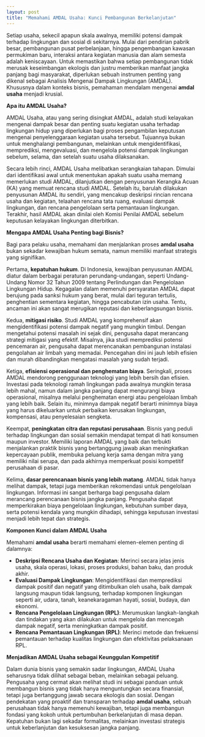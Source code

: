 ```yaml
---
layout: post
title: "Memahami AMDAL Usaha: Kunci Pembangunan Berkelanjutan"
---
```


Setiap usaha, sekecil apapun skala awalnya, memiliki potensi dampak terhadap lingkungan dan sosial di sekitarnya. Mulai dari pendirian pabrik besar, pembangunan pusat perbelanjaan, hingga pengembangan kawasan permukiman baru, interaksi antara kegiatan manusia dan alam semesta adalah keniscayaan. Untuk memastikan bahwa setiap pembangunan tidak merusak keseimbangan ekologis dan justru memberikan manfaat jangka panjang bagi masyarakat, diperlukan sebuah instrumen penting yang dikenal sebagai Analisis Mengenai Dampak Lingkungan (AMDAL). Khususnya dalam konteks bisnis, pemahaman mendalam mengenai **amdal usaha** menjadi krusial.

**Apa itu AMDAL Usaha?**

AMDAL Usaha, atau yang sering disingkat AMDAL, adalah studi kelayakan mengenai dampak besar dan penting suatu kegiatan usaha terhadap lingkungan hidup yang diperlukan bagi proses pengambilan keputusan mengenai penyelenggaraan kegiatan usaha tersebut. Tujuannya bukan untuk menghalangi pembangunan, melainkan untuk mengidentifikasi, memprediksi, mengevaluasi, dan mengelola potensi dampak lingkungan sebelum, selama, dan setelah suatu usaha dilaksanakan.

Secara lebih rinci, AMDAL Usaha melibatkan serangkaian tahapan. Dimulai dari identifikasi awal untuk menentukan apakah suatu usaha memang memerlukan studi AMDAL, dilanjutkan dengan penyusunan Kerangka Acuan (KA) yang memuat rencana studi AMDAL. Setelah itu, barulah dilakukan penyusunan AMDAL itu sendiri, yang mencakup deskripsi rincian rencana usaha dan kegiatan, telaahan rencana tata ruang, evaluasi dampak lingkungan, dan rencana pengelolaan serta pemantauan lingkungan. Terakhir, hasil AMDAL akan dinilai oleh Komisi Penilai AMDAL sebelum keputusan kelayakan lingkungan diterbitkan.

**Mengapa AMDAL Usaha Penting bagi Bisnis?**

Bagi para pelaku usaha, memahami dan menjalankan proses **amdal usaha** bukan sekadar kewajiban hukum semata, namun memiliki manfaat strategis yang signifikan.

Pertama, **kepatuhan hukum**. Di Indonesia, kewajiban penyusunan AMDAL diatur dalam berbagai peraturan perundang-undangan, seperti Undang-Undang Nomor 32 Tahun 2009 tentang Perlindungan dan Pengelolaan Lingkungan Hidup. Kegagalan dalam memenuhi persyaratan AMDAL dapat berujung pada sanksi hukum yang berat, mulai dari teguran tertulis, penghentian sementara kegiatan, hingga pencabutan izin usaha. Tentu, ancaman ini akan sangat merugikan reputasi dan keberlangsungan bisnis.

Kedua, **mitigasi risiko**. Studi AMDAL yang komprehensif akan mengidentifikasi potensi dampak negatif yang mungkin timbul. Dengan mengetahui potensi masalah ini sejak dini, pengusaha dapat merancang strategi mitigasi yang efektif. Misalnya, jika studi memprediksi potensi pencemaran air, pengusaha dapat merencanakan pembangunan instalasi pengolahan air limbah yang memadai. Pencegahan dini ini jauh lebih efisien dan murah dibandingkan mengatasi masalah yang sudah terjadi.

Ketiga, **efisiensi operasional dan penghematan biaya**. Seringkali, proses AMDAL mendorong penggunaan teknologi yang lebih bersih dan efisien. Investasi pada teknologi ramah lingkungan pada awalnya mungkin terasa lebih mahal, namun dalam jangka panjang dapat mengurangi biaya operasional, misalnya melalui penghematan energi atau pengelolaan limbah yang lebih baik. Selain itu, minimnya dampak negatif berarti minimnya biaya yang harus dikeluarkan untuk perbaikan kerusakan lingkungan, kompensasi, atau penyelesaian sengketa.

Keempat, **peningkatan citra dan reputasi perusahaan**. Bisnis yang peduli terhadap lingkungan dan sosial semakin mendapat tempat di hati konsumen maupun investor. Memiliki laporan AMDAL yang baik dan terbukti menjalankan praktik bisnis yang bertanggung jawab akan meningkatkan kepercayaan publik, membuka peluang kerja sama dengan mitra yang memiliki nilai serupa, dan pada akhirnya memperkuat posisi kompetitif perusahaan di pasar.

Kelima, **dasar perencanaan bisnis yang lebih matang**. AMDAL tidak hanya melihat dampak, tetapi juga memberikan rekomendasi untuk pengelolaan lingkungan. Informasi ini sangat berharga bagi pengusaha dalam merancang perencanaan bisnis jangka panjang. Pengusaha dapat memperkirakan biaya pengelolaan lingkungan, kebutuhan sumber daya, serta potensi kendala yang mungkin dihadapi, sehingga keputusan investasi menjadi lebih tepat dan strategis.

**Komponen Kunci dalam AMDAL Usaha**

Memahami **amdal usaha** berarti memahami elemen-elemen penting di dalamnya:

*   **Deskripsi Rencana Usaha dan Kegiatan**: Merinci secara jelas jenis usaha, skala operasi, lokasi, proses produksi, bahan baku, dan produk akhir.
*   **Evaluasi Dampak Lingkungan**: Mengidentifikasi dan memprediksi dampak positif dan negatif yang ditimbulkan oleh usaha, baik dampak langsung maupun tidak langsung, terhadap komponen lingkungan seperti air, udara, tanah, keanekaragaman hayati, sosial, budaya, dan ekonomi.
*   **Rencana Pengelolaan Lingkungan (RPL)**: Merumuskan langkah-langkah dan tindakan yang akan dilakukan untuk mengelola dan mencegah dampak negatif, serta meningkatkan dampak positif.
*   **Rencana Pemantauan Lingkungan (RPL)**: Merinci metode dan frekuensi pemantauan terhadap kualitas lingkungan dan efektivitas pelaksanaan RPL.

**Menjadikan AMDAL Usaha sebagai Keunggulan Kompetitif**

Dalam dunia bisnis yang semakin sadar lingkungan, AMDAL Usaha seharusnya tidak dilihat sebagai beban, melainkan sebagai peluang. Pengusaha yang cermat akan melihat studi ini sebagai panduan untuk membangun bisnis yang tidak hanya menguntungkan secara finansial, tetapi juga bertanggung jawab secara ekologis dan sosial. Dengan pendekatan yang proaktif dan transparan terhadap **amdal usaha**, sebuah perusahaan tidak hanya memenuhi kewajiban, tetapi juga membangun fondasi yang kokoh untuk pertumbuhan berkelanjutan di masa depan. Kepatuhan bukan lagi sekadar formalitas, melainkan investasi strategis untuk keberlanjutan dan kesuksesan jangka panjang.
